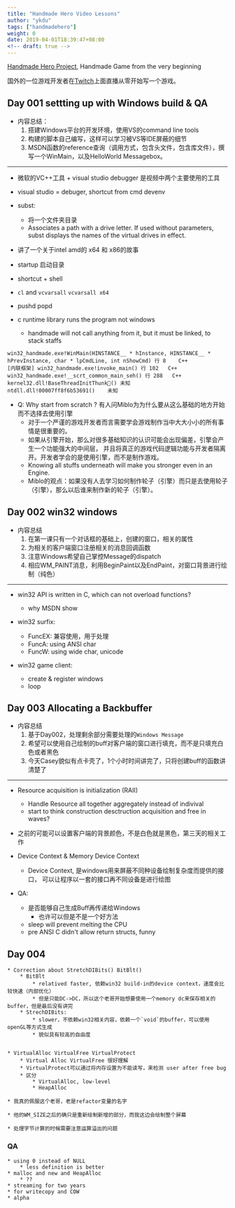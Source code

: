 ```yaml
---
title: "Handmade Hero Video Lessons"
author: "ykdu"
tags: ["handmadehero"]
weight: 0
date: 2019-04-01T18:39:47+08:00
<!-- draft: true -->
---
```


[Handmade Hero Project](https://handmadehero.org/watch), Handmade Game from the very beginning

<!--more-->


国外的一位游戏开发者在[Twitch](https://www.twitch.tv/handmade_hero)上面直播从零开始写一个游戏。


## Day 001 settting up with Windows build & QA

* 内容总结：
	1. 搭建Windows平台的开发环境，使用VS的command line tools
	2. 构建的脚本自己编写，这样可以学习被VS等IDE屏蔽的细节
	3. MSDN函数的reference查询（调用方式，包含头文件，包含库文件），撰写一个WinMain，以及HelloWorld Messagebox。
	
***

* 微软的VC++工具 + visual studio debugger 是视频中两个主要使用的工具

* visual studio = debuger, shortcut from cmd devenv
* subst:
    * 将一个文件夹目录 
    * Associates a path with a drive letter. If used without parameters, subst displays the names of the virtual drives in effect.
* 讲了一个关于intel amd的 x64 和 x86的故事
* startup 启动目录
* shortcut + shell
* `cl` and `vcvarsall` `vcvarsall x64`
* pushd popd
* c runtime library runs the program not windows
    * handmade will not call anything from it, but it must be linked, to stack staffs

```
win32_handmade.exe!WinMain(HINSTANCE__ * hInstance, HINSTANCE__ * hPrevInstance, char * lpCmdLine, int nShowCmd) 行 8	C++
[内联框架] win32_handmade.exe!invoke_main() 行 102	C++
win32_handmade.exe!__scrt_common_main_seh() 行 288	C++
kernel32.dll!BaseThreadInitThunk()	未知
ntdll.dll!00007ff8f6b53691()	未知
```

+ Q: Why start from scratch ? 有人问Miblo为为什么要从这么基础的地方开始而不选择去使用引擎
    * 对于一个严谨的游戏开发者而言需要学会游戏制作当中大大小小的所有事情是很重要的。
    * 如果从引擎开始，那么对很多基础知识的认识可能会出现偏差，引擎会产生一个功能强大的中间层，
    并且将真正的游戏代码逻辑功能与开发者隔离开。开发者学会的是使用引擎，而不是制作游戏。
    * Knowing all stuffs underneath will make you stronger even in an Engine.
    * Miblo的观点：如果没有人去学习如何制作轮子（引擎）而只是去使用轮子（引擎），那么以后谁来制作新的轮子（引擎）。

## Day 002 win32 windows

* 内容总结
	1. 在第一课只有一个对话框的基础上，创建的窗口，相关的属性
	2. 为相关的客户端窗口注册相关的消息回调函数
	3. 注意Windows希望自己掌控Message的dispatch
	4. 相应WM_PAINT消息，利用BeginPaint以及EndPaint，对窗口背景进行绘制（纯色）
	
---

* win32 API is written in C, which can not overload functions?
  - why MSDN show

* win32 surfix:
  - FuncEX: 兼容使用，用于处理
  - FuncA: using ANSI char
  - FuncW: using wide char, unicode
  
* win32 game client:
  - create & register windows
  - loop

## Day 003 Allocating a Backbuffer

* 内容总结
	1. 基于Day002，处理剩余部分需要处理的`Windows Message`
	2. 希望可以使用自己绘制的buff对客户端的窗口进行填充，而不是只填充白色或者黑色
	3. 今天Casey貌似有点卡壳了，1个小时时间讲完了，只将创建buff的函数讲清楚了

---
* Resource acquisition is initialization (RAII)
  - Handle Resource all together aggregately instead of indivival
  - start to think construction desctruction acquisition and free in waves?
  
* 之前的可能可以设置客户端的背景颜色，不是白色就是黑色，第三天的相关工作

* Device Context & Memory Device Context
  * Device Context, 是windows用来屏蔽不同种设备绘制复杂度而提供的接口，
  可以让程序以一套的接口再不同设备是进行绘图

* QA:
	* 是否能够自己生成Buff再传递给Windows
		* 也许可以但是不是一个好方法
	* sleep will prevent melting the CPU
	* pre ANSI C didn't allow return structs, funny


## Day 004 
	* Correction about StretchDIBits() BitBlt()
		* BitBlt
			* relatived faster, 依赖win32 build-in的device context，速度会比较快速（内部优化）
			* 但是只能DC->DC，所以这个老哥开始想要使用一个memory dc来保存相关的buffer，但是最后没有讲完
		* StrechDIBits:
			* slower，不依赖win32相关内容，依赖一个`void`的buffer，可以使用openGL等方式生成
			* 貌似具有较高的自由度
			
			
	* VirtualAlloc VirtualFree VirtualProtect
		* Virtual Alloc VirtualFree 很好理解
		* VirtualProtect可以通过将内存设置为不能读写，来检测 user after free bug
		* 区分
			* VirtualAlloc, low-level
			* HeapAlloc
		
	* 我真的佩服这个老哥，老是refactor变量的名字
	
	* 他的WM_SIZE之后的确只是重新绘制新增的部分，而我这边会绘制整个屏幕
	
	* 处理字节计算的时候需要注意运算溢出的问题

### QA
	* using 0 instead of NULL
		* less definition is better
	* malloc and new and HeapAlloc
		* ??
	* streaming for two years 
	* for writecopy and COW
	* alpha
